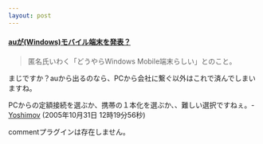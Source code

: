 ```yaml
---
layout: post
---
```

<h4><a href="http://japanese.engadget.com/2005/10/29/au-windows-mobile/">auが(Windows)モバイル端末を発表？</a></h4>
<blockquote><p>匿名氏いわく「どうやらWindows Mobile端末らしい」とのこと。</p>
</blockquote>
<p>まじですか？auから出るのなら、PCから会社に繋ぐ以外はこれで済んでしまいますね。</p>
<p>PCからの定額接続を選ぶか、携帯の１本化を選ぶか、、難しい選択ですねぇ。- <a href="/?page=Yoshimov" class="wikipage">Yoshimov</a> (2005年10月31日 12時19分56秒)</p>
<p><span class="error">commentプラグインは存在しません。</span> </p>
